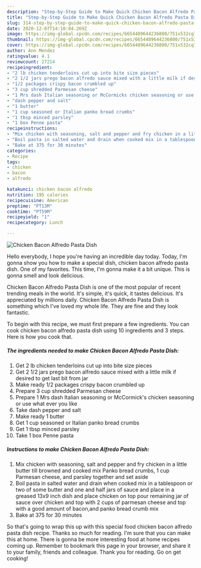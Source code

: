 ```yaml
---
description: "Step-by-Step Guide to Make Quick Chicken Bacon Alfredo Pasta Dish"
title: "Step-by-Step Guide to Make Quick Chicken Bacon Alfredo Pasta Dish"
slug: 314-step-by-step-guide-to-make-quick-chicken-bacon-alfredo-pasta-dish
date: 2020-12-07T14:10:04.269Z
image: https://img-global.cpcdn.com/recipes/6654489644236800/751x532cq70/chicken-bacon-alfredo-pasta-dish-recipe-main-photo.jpg
thumbnail: https://img-global.cpcdn.com/recipes/6654489644236800/751x532cq70/chicken-bacon-alfredo-pasta-dish-recipe-main-photo.jpg
cover: https://img-global.cpcdn.com/recipes/6654489644236800/751x532cq70/chicken-bacon-alfredo-pasta-dish-recipe-main-photo.jpg
author: Ann Mendez
ratingvalue: 4.1
reviewcount: 27214
recipeingredient:
- "2 lb chicken tenderloins cut up into bite size pieces"
- "2 1/2 jars prego bacon alfredo sauce mixed with a little milk if desired to get last bit from jar"
- "1/2 packages crispy bacon crumbled up"
- "3 cup shredded Parmesan cheese"
- "1 Mrs dash Italian seasoning or McCormicks chicken seasoning or use what ever you like"
- "dash pepper and salt"
- "1 butter"
- "1 cup seasoned or Italian panko bread crumbs"
- "1 tbsp minced parsley"
- "1 box Penne pasta"
recipeinstructions:
- "Mix chicken with seasoning, salt and pepper and fry chicken in a little butter till browned and cooked mix Panko bread crumbs, 1 cup Parmesan cheese, and parsley together and set aside"
- "Boil pasta in salted water and drain when cooked mix in a tablespoon or two of some butter and one and half jars of sauce and place in a greased 13x9 inch dish and place chicken on top pour remaining jar of sauce over chicken and top with 2 cups of parmesan cheese and top with a good amount of bacon,and panko bread crumb mix"
- "Bake at 375 for 30 minutes"
categories:
- Recipe
tags:
- chicken
- bacon
- alfredo

katakunci: chicken bacon alfredo 
nutrition: 195 calories
recipecuisine: American
preptime: "PT13M"
cooktime: "PT59M"
recipeyield: "1"
recipecategory: Lunch

---
```



![Chicken Bacon Alfredo Pasta Dish](https://img-global.cpcdn.com/recipes/6654489644236800/751x532cq70/chicken-bacon-alfredo-pasta-dish-recipe-main-photo.jpg)

Hello everybody, I hope you're having an incredible day today. Today, I'm gonna show you how to make a special dish, chicken bacon alfredo pasta dish. One of my favorites. This time, I'm gonna make it a bit unique. This is gonna smell and look delicious.



Chicken Bacon Alfredo Pasta Dish is one of the most popular of recent trending meals in the world. It's simple, it's quick, it tastes delicious. It's appreciated by millions daily. Chicken Bacon Alfredo Pasta Dish is something which I've loved my whole life. They are fine and they look fantastic.


To begin with this recipe, we must first prepare a few ingredients. You can cook chicken bacon alfredo pasta dish using 10 ingredients and 3 steps. Here is how you cook that.

<!--inarticleads1-->

##### The ingredients needed to make Chicken Bacon Alfredo Pasta Dish:

1. Get 2 lb chicken tenderloins cut up into bite size pieces
1. Get 2 1/2 jars prego bacon alfredo sauce mixed with a little milk if desired to get last bit from jar
1. Make ready 1/2 packages crispy bacon crumbled up
1. Prepare 3 cup shredded Parmesan cheese
1. Prepare 1 Mrs dash Italian seasoning or McCormick&#39;s chicken seasoning or use what ever you like
1. Take dash pepper and salt
1. Make ready 1 butter
1. Get 1 cup seasoned or Italian panko bread crumbs
1. Get 1 tbsp minced parsley
1. Take 1 box Penne pasta




<!--inarticleads2-->

##### Instructions to make Chicken Bacon Alfredo Pasta Dish:

1. Mix chicken with seasoning, salt and pepper and fry chicken in a little butter till browned and cooked mix Panko bread crumbs, 1 cup Parmesan cheese, and parsley together and set aside
1. Boil pasta in salted water and drain when cooked mix in a tablespoon or two of some butter and one and half jars of sauce and place in a greased 13x9 inch dish and place chicken on top pour remaining jar of sauce over chicken and top with 2 cups of parmesan cheese and top with a good amount of bacon,and panko bread crumb mix
1. Bake at 375 for 30 minutes




So that's going to wrap this up with this special food chicken bacon alfredo pasta dish recipe. Thanks so much for reading. I'm sure that you can make this at home. There is gonna be more interesting food at home recipes coming up. Remember to bookmark this page in your browser, and share it to your family, friends and colleague. Thank you for reading. Go on get cooking!

